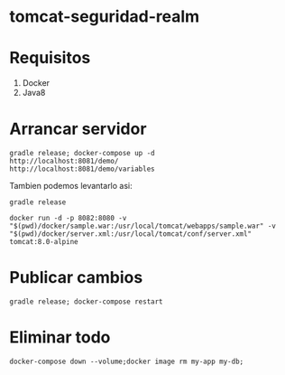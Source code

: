 # tomcat-seguridad-realm

# Requisitos 
1. Docker 
2. Java8

# Arrancar servidor 
```
gradle release; docker-compose up -d
http://localhost:8081/demo/
http://localhost:8081/demo/variables

```

Tambien podemos levantarlo asi:
```
gradle release       

docker run -d -p 8082:8080 -v "$(pwd)/docker/sample.war:/usr/local/tomcat/webapps/sample.war" -v "$(pwd)/docker/server.xml:/usr/local/tomcat/conf/server.xml" tomcat:8.0-alpine

```


# Publicar cambios
```
gradle release; docker-compose restart
```

# Eliminar todo
```
docker-compose down --volume;docker image rm my-app my-db;
```
